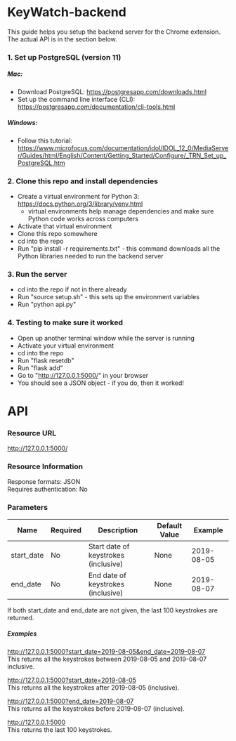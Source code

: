 # KeyWatch-backend

This guide helps you setup the backend server for the Chrome extension. The actual API is in the section below.   

### 1. Set up PostgreSQL (version 11)
##### Mac:  
* Download PostgreSQL: https://postgresapp.com/downloads.html  
* Set up the command line interface (CLI): https://postgresapp.com/documentation/cli-tools.html  

##### Windows:  
* Follow this tutorial:  
https://www.microfocus.com/documentation/idol/IDOL_12_0/MediaServer/Guides/html/English/Content/Getting_Started/Configure/_TRN_Set_up_PostgreSQL.htm

### 2. Clone this repo and install dependencies
* Create a virtual environment for Python 3: https://docs.python.org/3/library/venv.html  
  * virtual environments help manage dependencies and make sure Python code works across computers   
* Activate that virtual environment  
* Clone this repo somewhere  
* cd into the repo   
* Run "pip install -r requirements.txt" - this command downloads all the Python libraries needed to run the backend server  

### 3. Run the server
* cd into the repo if not in there already  
* Run "source setup.sh" - this sets up the environment variables   
* Run "python api.py"  

### 4. Testing to make sure it worked
* Open up another terminal window while the server is running  
* Activate your virtual environment  
* cd into the repo  
* Run "flask resetdb"   
* Run "flask add"  
* Go to "http://127.0.0.1:5000/" in your browser  
* You should see a JSON object - if you do, then it worked!  


# API   

### Resource URL   
http://127.0.0.1:5000/   

### Resource Information   

Response formats: JSON  
Requires authentication: No

### Parameters
| Name | Required | Description | Default Value | Example |
|------|----------|-------------|---------------|---------|
| start_date | No | Start date of keystrokes (inclusive) | None | 2019-08-05 |
| end_date | No | End date of keystrokes (inclusive) | None | 2019-08-07 |
  
If both start_date and end_date are not given, the last 100 keystrokes are returned.  

##### Examples  
http://127.0.0.1:5000?start_date=2019-08-05&end_date=2019-08-07  
This returns all the keystrokes between 2019-08-05 and 2019-08-07 inclusive.  

http://127.0.0.1:5000?start_date=2019-08-05   
This returns all the keystrokes after 2019-08-05 (inclusive).  

http://127.0.0.1:5000?end_date=2019-08-07    
This returns all the keystrokes before 2019-08-07 (inclusive). 

http://127.0.0.1:5000  
This returns the last 100 keystrokes.  


